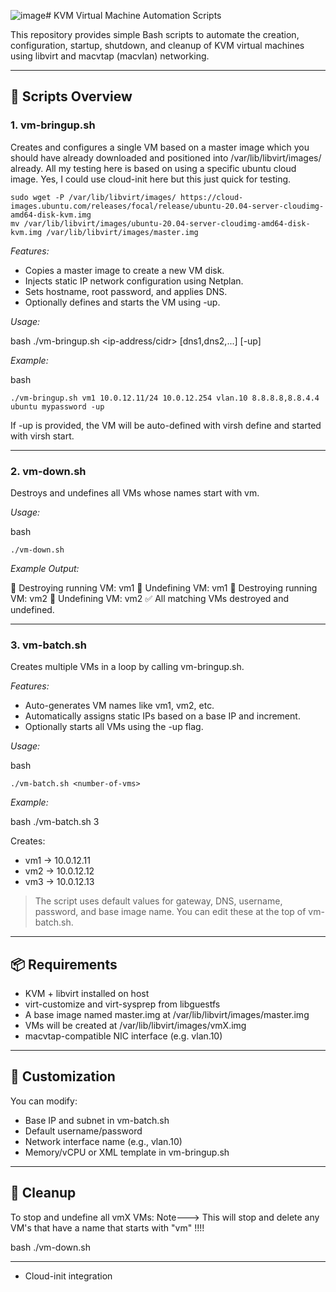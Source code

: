 ![image](https://github.com/user-attachments/assets/34fb6229-b8f9-4709-8229-959fd6f7edef)# KVM Virtual Machine Automation Scripts

This repository provides simple Bash scripts to automate the creation, configuration, startup, shutdown, and cleanup of KVM virtual machines using libvirt and macvtap (macvlan) networking.

---

## 📁 Scripts Overview

### 1. vm-bringup.sh

Creates and configures a single VM based on a master image which you should have already downloaded and positioned into /var/lib/libvirt/images/ already. All my testing here is based on using a specific ubuntu cloud image. Yes, I could use cloud-init here but this just quick for testing. 

```
sudo wget -P /var/lib/libvirt/images/ https://cloud-images.ubuntu.com/releases/focal/release/ubuntu-20.04-server-cloudimg-amd64-disk-kvm.img
mv /var/lib/libvirt/images/ubuntu-20.04-server-cloudimg-amd64-disk-kvm.img /var/lib/libvirt/images/master.img
```



*Features:*
- Copies a master image to create a new VM disk.
- Injects static IP network configuration using Netplan.
- Sets hostname, root password, and applies DNS.
- Optionally defines and starts the VM using -up.

*Usage:*

bash
./vm-bringup.sh <vm-name> <ip-address/cidr> <gateway> <interface> [dns1,dns2,...] <username> <password> [-up]


*Example:*

bash
```
./vm-bringup.sh vm1 10.0.12.11/24 10.0.12.254 vlan.10 8.8.8.8,8.8.4.4 ubuntu mypassword -up
```

If -up is provided, the VM will be auto-defined with virsh define and started with virsh start.

---

### 2. vm-down.sh

Destroys and undefines all VMs whose names start with vm.

*Usage:*

bash
```
./vm-down.sh
```

*Example Output:*

🛑 Destroying running VM: vm1
🧹 Undefining VM: vm1
🛑 Destroying running VM: vm2
🧹 Undefining VM: vm2
✅ All matching VMs destroyed and undefined.


---

### 3. vm-batch.sh

Creates multiple VMs in a loop by calling vm-bringup.sh.

*Features:*
- Auto-generates VM names like vm1, vm2, etc.
- Automatically assigns static IPs based on a base IP and increment.
- Optionally starts all VMs using the -up flag.

*Usage:*

bash
```
./vm-batch.sh <number-of-vms>
```

*Example:*

bash
./vm-batch.sh 3


Creates:
- vm1 → 10.0.12.11
- vm2 → 10.0.12.12
- vm3 → 10.0.12.13

> The script uses default values for gateway, DNS, username, password, and base image name. You can edit these at the top of vm-batch.sh.

---

## 📦 Requirements

- KVM + libvirt installed on host
- virt-customize and virt-sysprep from libguestfs
- A base image named master.img at /var/lib/libvirt/images/master.img
- VMs will be created at /var/lib/libvirt/images/vmX.img
- macvtap-compatible NIC interface (e.g. vlan.10)

---

## 🔧 Customization

You can modify:
- Base IP and subnet in vm-batch.sh
- Default username/password
- Network interface name (e.g., vlan.10)
- Memory/vCPU or XML template in vm-bringup.sh

---

## 🧹 Cleanup

To stop and undefine all vmX VMs: Note---> This will stop and delete any VM's that have a name that starts with "vm" !!!! 

bash
./vm-down.sh


---


- Cloud-init integration
